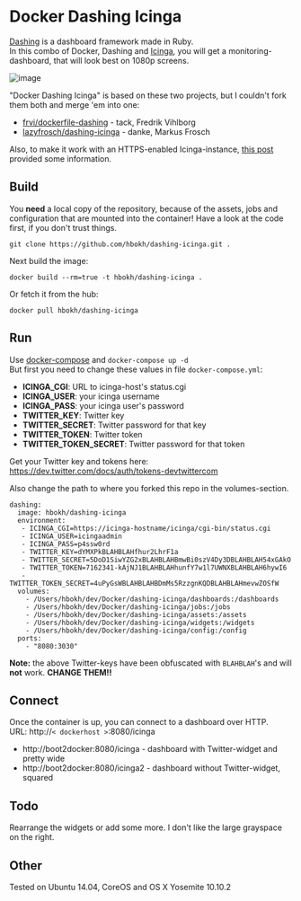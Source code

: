 # Docker Dashing Icinga

[Dashing](https://shopify.github.io/dashing/) is a dashboard framework made in Ruby.  
In this combo of Docker, Dashing and [Icinga](https://www.icinga.org/), you will get a monitoring-dashboard, that will look best on 1080p screens.  

![image](https://github.com/lazyfrosch/dashing-icinga/raw/master/screenshot.png)

"Docker Dashing Icinga" is based on these two projects, but I couldn't fork them both and merge 'em into one:  
- [frvi/dockerfile-dashing](https://github.com/frvi/dockerfile-dashing) - tack, Fredrik Vihlborg
- [lazyfrosch/dashing-icinga](https://github.com/lazyfrosch/dashing-icinga) - danke, Markus Frosch

Also, to make it work with an HTTPS-enabled Icinga-instance, [this post](http://www.stefreitag.de/wp/2014/08/08/dashing-icinga/) provided some information.

## Build

You **need** a local copy of the repository, because of the assets, jobs and configuration that are mounted into the container! Have a look at the code first, if you don't trust things.  

`git clone https://github.com/hbokh/dashing-icinga.git .`

Next build the image:  

`docker build --rm=true -t hbokh/dashing-icinga .`

Or fetch it from the hub:

`docker pull hbokh/dashing-icinga`


## Run

Use [docker-compose](http://docs.docker.com/compose/install/#install-compose) and `docker-compose up -d`  
But first you need to change these values in file `docker-compose.yml`:  

- **ICINGA_CGI**: URL to icinga-host's status.cgi
- **ICINGA_USER**: your icinga username
- **ICINGA_PASS**: your icinga user's password
- **TWITTER_KEY**: Twitter key
- **TWITTER_SECRET**: Twitter password for that key
- **TWITTER_TOKEN**: Twitter token
- **TWITTER_TOKEN_SECRET**: Twitter password for that token

Get your Twitter key and tokens here: https://dev.twitter.com/docs/auth/tokens-devtwittercom

Also change the path to where you forked this repo in the volumes-section.

```
dashing:
  image: hbokh/dashing-icinga
  environment:
   - ICINGA_CGI=https://icinga-hostname/icinga/cgi-bin/status.cgi
   - ICINGA_USER=icingaadmin
   - ICINGA_PASS=p4ssw0rd
   - TWITTER_KEY=dYMXPkBLAHBLAHfhur2LhrF1a
   - TWITTER_SECRET=5DoD1SiwYZG2xBLAHBLAHBmwBi0szV4Dy3DBLAHBLAH54xGAkO
   - TWITTER_TOKEN=7162341-kAjNJ1BLAHBLAHhunfY7w1l7UWNXBLAHBLAH6hywI6
   - TWITTER_TOKEN_SECRET=4uPyGsWBLAHBLAHBDmMs5RzzgnKQDBLAHBLAHmevwZOSfW
  volumes:
    - /Users/hbokh/dev/Docker/dashing-icinga/dashboards:/dashboards
    - /Users/hbokh/dev/Docker/dashing-icinga/jobs:/jobs
    - /Users/hbokh/dev/Docker/dashing-icinga/assets:/assets
    - /Users/hbokh/dev/Docker/dashing-icinga/widgets:/widgets
    - /Users/hbokh/dev/Docker/dashing-icinga/config:/config
  ports:
    - "8080:3030"
```
**Note:**  the above Twitter-keys have been obfuscated with `BLAHBLAH`'s and will **not** work. **CHANGE THEM!!**

## Connect

Once the container is up, you can connect to a dashboard over HTTP.  
URL: http://`< dockerhost >`:8080/icinga

- http://boot2docker:8080/icinga  - dashboard with Twitter-widget and pretty wide
- http://boot2docker:8080/icinga2 - dashboard without Twitter-widget, squared

## Todo

Rearrange the widgets or add some more. I don't like the large grayspace on the right.

## Other

Tested on Ubuntu 14.04, CoreOS and OS X Yosemite 10.10.2
